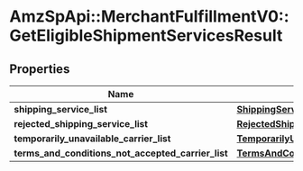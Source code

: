 # AmzSpApi::MerchantFulfillmentV0::GetEligibleShipmentServicesResult

## Properties
Name | Type | Description | Notes
------------ | ------------- | ------------- | -------------
**shipping_service_list** | [**ShippingServiceList**](ShippingServiceList.md) |  | 
**rejected_shipping_service_list** | [**RejectedShippingServiceList**](RejectedShippingServiceList.md) |  | [optional] 
**temporarily_unavailable_carrier_list** | [**TemporarilyUnavailableCarrierList**](TemporarilyUnavailableCarrierList.md) |  | [optional] 
**terms_and_conditions_not_accepted_carrier_list** | [**TermsAndConditionsNotAcceptedCarrierList**](TermsAndConditionsNotAcceptedCarrierList.md) |  | [optional] 

